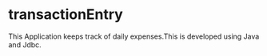 # transactionEntry
This Application keeps track of daily expenses.This is developed using Java and Jdbc.

